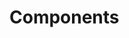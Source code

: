 # Components

<script setup>
  import { useData, withBase } from 'vitepress';
  const { theme: { value: {sidebar } } } = useData();

  const components = sidebar['/components/'];
</script>

<template v-for="type in components" :key="type.link">
  <h2><a class :href="withBase(type.link)">{{ type.text }}</a></h2>
  <ul v-if="type.children">
    <li v-for="child in type.children" :key="child.link">
      <a :href="withBase(child.link)">{{ child.text }}</a>
    </li>
  </ul>
</template>

